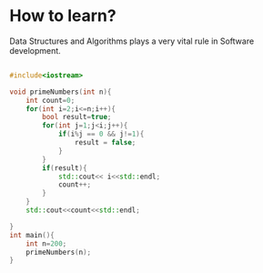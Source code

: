 # How to learn?

Data Structures and Algorithms plays a very vital rule in Software development.
```Cpp client

#include<iostream>

void primeNumbers(int n){
    int count=0;
    for(int i=2;i<=n;i++){
        bool result=true;
        for(int j=1;j<i;j++){
            if(i%j == 0 && j!=1){
                result = false;
            }
        }
        if(result){
            std::cout<< i<<std::endl;
            count++;
        }
    }
    std::cout<<count<<std::endl;

}
int main(){
    int n=200;
    primeNumbers(n);
}
```